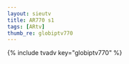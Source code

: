```yaml
--- 
layout: sieutv
title: AR770 s1
tags: [ARtv]
thumb_re: globiptv770
---
```

{% include tvadv key="globiptv770" %} 
